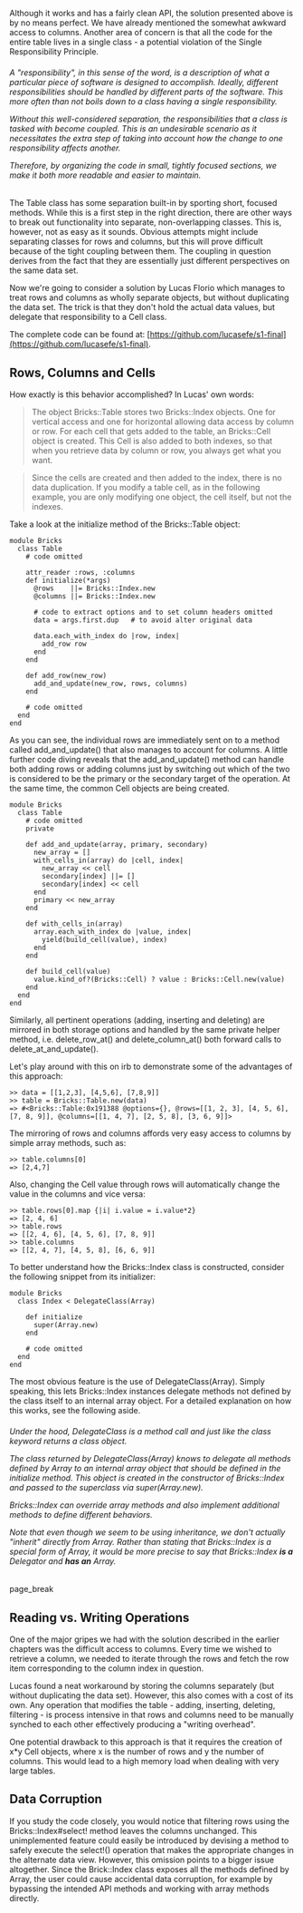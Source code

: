 Although it works and has a fairly clean API, the solution presented above is by no means perfect. We have already mentioned the somewhat awkward access to columns. Another area of concern is that all the code for the entire table lives in a single class - a potential violation of the Single Responsibility Principle.

<h6 title="Single Responsibility Principle (SRP)">

A "responsibility", in this sense of the word, is a description of what a particular piece of software is designed to accomplish. Ideally, different responsibilities should be handled by different parts of the software. This more often than not boils down to a class having a single responsibility. 

Without this well-considered separation, the responsibilities that a class is tasked with become coupled. This is an undesirable scenario as it necessitates the extra step of taking into account how the change to one responsibility affects another.   

Therefore, by organizing the code in small, tightly focused sections, we make it both more readable and easier to maintain.
</h6>

The Table class has some separation built-in by sporting short, focused methods. While this is a first step in the right direction, there are other ways to break out functionality into separate, non-overlapping classes. This is, however, not as easy as it sounds. Obvious attempts might include separating classes for rows and columns, but this will prove difficult because of the tight coupling between them. The coupling in question derives from the fact that they are essentially just different perspectives on the same data set. 

Now we're going to consider a solution by Lucas Florio which manages to treat rows and columns as wholly separate objects, but without duplicating the data set. The trick is that they don't hold the actual data values, but delegate that responsibility to a Cell class. 

The complete code can be found at: [https://github.com/lucasefe/s1-final](https://github.com/lucasefe/s1-final).

Rows, Columns and Cells
----------------------

How exactly is this behavior accomplished? In Lucas' own words:

> The object Bricks::Table stores two Bricks::Index objects. One for vertical access and one for horizontal allowing data access by column or row. For each cell that gets added to the table, an Bricks::Cell object is created. This Cell is also added to both indexes, so that when you retrieve data by column or row, you always get what you want.

> Since the cells are created and then added to the index, there is no data duplication. If you modify a table cell, as in the following example, you are only modifying one object, the cell itself, but not the indexes.

Take a look at the initialize method of the Bricks::Table object: 

    module Bricks
      class Table
        # code omitted

        attr_reader :rows, :columns
        def initialize(*args)
          @rows    ||= Bricks::Index.new
          @columns ||= Bricks::Index.new
      
          # code to extract options and to set column headers omitted
          data = args.first.dup   # to avoid alter original data  

          data.each_with_index do |row, index|
            add_row row
          end
        end

        def add_row(new_row)
          add_and_update(new_row, rows, columns)
        end

        # code omitted
      end
    end

As you can see, the individual rows are immediately sent on to a method called add_and_update() that also manages to account for columns. A little further code diving reveals that the add_and_update() method can handle both adding rows or adding columns just by switching out which of the two is considered to be the primary or the secondary target of the operation. At the same time, the common Cell objects are being created.

    module Bricks
      class Table
        # code omitted
        private

        def add_and_update(array, primary, secondary)
          new_array = []
          with_cells_in(array) do |cell, index|
            new_array << cell 
            secondary[index] ||= []
            secondary[index] << cell
          end
          primary << new_array
        end

        def with_cells_in(array)
          array.each_with_index do |value, index| 
            yield(build_cell(value), index)
          end
        end

        def build_cell(value)
          value.kind_of?(Bricks::Cell) ? value : Bricks::Cell.new(value) 
        end
      end
    end

Similarly, all pertinent operations (adding, inserting and deleting) are mirrored in both storage options and handled by the same private helper method, i.e. delete_row_at() and delete_column_at() both forward calls to delete_at_and_update().

Let's play around with this on irb to demonstrate some of the advantages of this approach:

    >> data = [[1,2,3], [4,5,6], [7,8,9]]
    >> table = Bricks::Table.new(data)
    => #<Bricks::Table:0x191388 @options={}, @rows=[[1, 2, 3], [4, 5, 6], [7, 8, 9]], @columns=[[1, 4, 7], [2, 5, 8], [3, 6, 9]]> 

The mirroring of rows and columns affords very easy access to columns by simple array methods, such as:

    >> table.columns[0]
    => [2,4,7]

Also, changing the Cell value through rows will automatically change the value in the columns and vice versa:

    >> table.rows[0].map {|i| i.value = i.value*2}
    => [2, 4, 6] 
    >> table.rows
    => [[2, 4, 6], [4, 5, 6], [7, 8, 9]] 
    >> table.columns
    => [[2, 4, 7], [4, 5, 8], [6, 6, 9]]

To better understand how the Bricks::Index class is constructed, consider the following snippet from its initializer:

    module Bricks
      class Index < DelegateClass(Array)

        def initialize
          super(Array.new)
        end

        # code omitted
      end
    end

The most obvious feature is the use of DelegateClass(Array). Simply speaking, this lets Bricks::Index instances delegate methods not defined by the class itself to an internal array object. For a detailed explanation on how this works, see the following aside.


<h6 title="The DelegateClass method">
Under the hood, DelegateClass is a method call and just like the class keyword returns a class object.

The class returned by DelegateClass(Array) knows to delegate all methods defined by Array to an internal array object that should be defined in the initialize method. This object is created in the constructor of Bricks::Index and passed to the superclass via super(Array.new).

Bricks::Index can override array methods and also implement additional methods to define different behaviors.

Note that even though we seem to be using inheritance, we don't actually "inherit" directly from Array. Rather than stating that Bricks::Index is a special form of Array, it would be more precise to say that Bricks::Index <b>is a</b> Delegator and <b>has an</b> Array.
</h6>

page_break

Reading vs. Writing Operations
------------------------------

One of the major gripes we had with the solution described in the earlier chapters was the difficult access to columns. Every time we wished to retrieve a column, we needed to iterate through the rows and fetch the row item corresponding to the column index in question.

Lucas found a neat workaround by storing the columns separately (but without duplicating the data set). However, this also comes with a cost of its own. Any operation that modifies the table - adding, inserting, deleting, filtering - is process intensive in that rows and columns need to be manually synched to each other effectively producing a "writing overhead".

One potential drawback to this approach is that it requires the creation of x*y Cell objects, where x is the number of rows and y the number of columns. This would lead to a high memory load when dealing with very large tables.

Data Corruption
---------------

If you study the code closely, you would notice that filtering rows using the Bricks::Index#select! method leaves the columns unchanged. This unimplemented feature could easily be introduced by devising a method to safely execute the select!() operation that makes the appropriate changes in the alternate data view. However, this omission points to a bigger issue altogether. Since the Brick::Index class exposes all the methods defined by Array, the user could cause accidental data corruption, for example by bypassing the intended API methods and working with array methods directly.